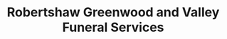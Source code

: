 ---
title: "Robertshaw Greenwood and Valley Funeral Services"
url: /hebden-bridge/robertshaw-greenwood-and-valley-funeral-services/
shop: Bestattungen
---